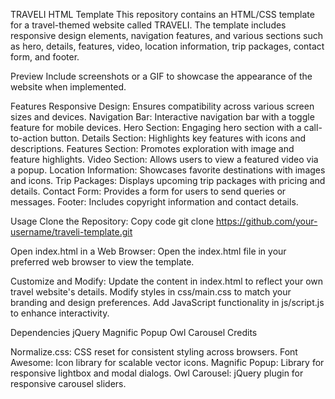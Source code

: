 TRAVELI HTML Template
This repository contains an HTML/CSS template for a travel-themed website called TRAVELI. The template includes responsive design elements, navigation features, and various sections such as hero, details, features, video, location information, trip packages, contact form, and footer.

Preview
Include screenshots or a GIF to showcase the appearance of the website when implemented.

Features
Responsive Design: Ensures compatibility across various screen sizes and devices.
Navigation Bar: Interactive navigation bar with a toggle feature for mobile devices.
Hero Section: Engaging hero section with a call-to-action button.
Details Section: Highlights key features with icons and descriptions.
Features Section: Promotes exploration with image and feature highlights.
Video Section: Allows users to view a featured video via a popup.
Location Information: Showcases favorite destinations with images and icons.
Trip Packages: Displays upcoming trip packages with pricing and details.
Contact Form: Provides a form for users to send queries or messages.
Footer: Includes copyright information and contact details.

Usage
Clone the Repository:
Copy code
git clone https://github.com/your-username/traveli-template.git

Open index.html in a Web Browser:
Open the index.html file in your preferred web browser to view the template.

Customize and Modify:
Update the content in index.html to reflect your own travel website's details.
Modify styles in css/main.css to match your branding and design preferences.
Add JavaScript functionality in js/script.js to enhance interactivity.

Dependencies
jQuery
Magnific Popup
Owl Carousel
Credits

Normalize.css: CSS reset for consistent styling across browsers.
Font Awesome: Icon library for scalable vector icons.
Magnific Popup: Library for responsive lightbox and modal dialogs.
Owl Carousel: jQuery plugin for responsive carousel sliders.
